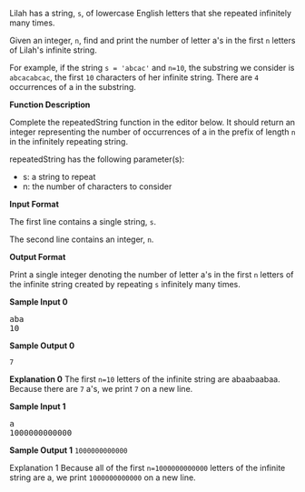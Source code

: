 Lilah has a string, `s`, of lowercase English letters that she repeated infinitely many times.

Given an integer, `n`, find and print the number of letter a's in the first `n` letters of Lilah's infinite string.

For example, if the string `s = 'abcac'` and `n=10`, the substring we consider is `abcacabcac`, the first `10` characters of her infinite string. There are `4` occurrences of a in the substring.


**Function Description**

Complete the repeatedString function in the editor below. It should return an integer representing the number of occurrences of a in the prefix of length `n` in the infinitely repeating string.

repeatedString has the following parameter(s):

 - s: a string to repeat
 - n: the number of characters to consider
 
 
**Input Format**

The first line contains a single string, `s`.

The second line contains an integer, `n`.


**Output Format**

Print a single integer denoting the number of letter a's in the first `n` letters of the infinite string created by repeating `s` infinitely many times.


**Sample Input 0**
<pre>
aba
10
</pre>

**Sample Output 0**

`7`

**Explanation 0**
The first `n=10` letters of the infinite string are abaabaabaa. Because there are `7` a's, we print `7` on a new line.


**Sample Input 1**
<pre>
a
1000000000000
</pre>

**Sample Output 1**
`1000000000000`

Explanation 1
Because all of the first `n=1000000000000` letters of the infinite string are a, we print `1000000000000` on a new line.
